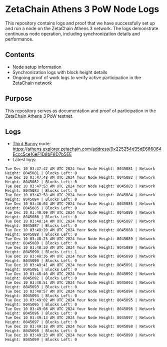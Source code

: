 # ZetaChain Athens 3 PoW Node Logs
This repository contains logs and proof that we have successfully set up and run a node on the ZetaChain Athens 3 network. The logs demonstrate continuous node operation, including synchronization details and performance.

## Contents
- Node setup information
- Synchronization logs with block height details
- Ongoing proof of work logs to verify active participation in the ZetaChain network

## Purpose
This repository serves as documentation and proof of participation in the ZetaChain Athens 3 PoW testnet.

## Logs

- [Third Bunny](https://thirdbunny.xyz/) node: https://athens.explorer.zetachain.com/address/0x225254d35dE666064Eccc5ce16eF1D8bF8D7b5EE
- Latest logs:
```
Tue Dec 10 03:47:42 AM UTC 2024 Your Node Height: 8045081 | Network Height: 8045081 | Blocks Left: 0
Tue Dec 10 03:47:48 AM UTC 2024 Your Node Height: 8045082 | Network Height: 8045082 | Blocks Left: 0
Tue Dec 10 03:47:53 AM UTC 2024 Your Node Height: 8045083 | Network Height: 8045083 | Blocks Left: 0
Tue Dec 10 03:47:58 AM UTC 2024 Your Node Height: 8045084 | Network Height: 8045084 | Blocks Left: 0
Tue Dec 10 03:48:04 AM UTC 2024 Your Node Height: 8045085 | Network Height: 8045085 | Blocks Left: 0
Tue Dec 10 03:48:09 AM UTC 2024 Your Node Height: 8045086 | Network Height: 8045086 | Blocks Left: 0
Tue Dec 10 03:48:14 AM UTC 2024 Your Node Height: 8045087 | Network Height: 8045087 | Blocks Left: 0
Tue Dec 10 03:48:20 AM UTC 2024 Your Node Height: 8045088 | Network Height: 8045088 | Blocks Left: 0
Tue Dec 10 03:48:25 AM UTC 2024 Your Node Height: 8045089 | Network Height: 8045089 | Blocks Left: 0
Tue Dec 10 03:48:30 AM UTC 2024 Your Node Height: 8045089 | Network Height: 8045090 | Blocks Left: 1
Tue Dec 10 03:48:36 AM UTC 2024 Your Node Height: 8045090 | Network Height: 8045090 | Blocks Left: 0
Tue Dec 10 03:48:41 AM UTC 2024 Your Node Height: 8045091 | Network Height: 8045091 | Blocks Left: 0
Tue Dec 10 03:48:46 AM UTC 2024 Your Node Height: 8045092 | Network Height: 8045092 | Blocks Left: 0
Tue Dec 10 03:48:51 AM UTC 2024 Your Node Height: 8045093 | Network Height: 8045093 | Blocks Left: 0
Tue Dec 10 03:48:57 AM UTC 2024 Your Node Height: 8045094 | Network Height: 8045094 | Blocks Left: 0
Tue Dec 10 03:49:02 AM UTC 2024 Your Node Height: 8045095 | Network Height: 8045095 | Blocks Left: 0
Tue Dec 10 03:49:08 AM UTC 2024 Your Node Height: 8045096 | Network Height: 8045096 | Blocks Left: 0
Tue Dec 10 03:49:13 AM UTC 2024 Your Node Height: 8045097 | Network Height: 8045097 | Blocks Left: 0
Tue Dec 10 03:49:18 AM UTC 2024 Your Node Height: 8045098 | Network Height: 8045098 | Blocks Left: 0
Tue Dec 10 03:49:23 AM UTC 2024 Your Node Height: 8045099 | Network Height: 8045099 | Blocks Left: 0
```
